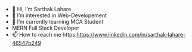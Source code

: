 - 👋 Hi, I’m Sarthak Lahare
- 👀 I’m interested in Web-Developement
- 🌱 I’m currently learning MCA Student
- MERN Full Stack Developer
- 📫 How to reach me https:https://www.linkedin.com/in/sarthak-lahare-46547b249


<!---
sarth1116/sarth1116 is a ✨ special ✨ repository because its `README.md` (this file) appears on your GitHub profile.
You can click the Preview link to take a look at your changes.
--->
